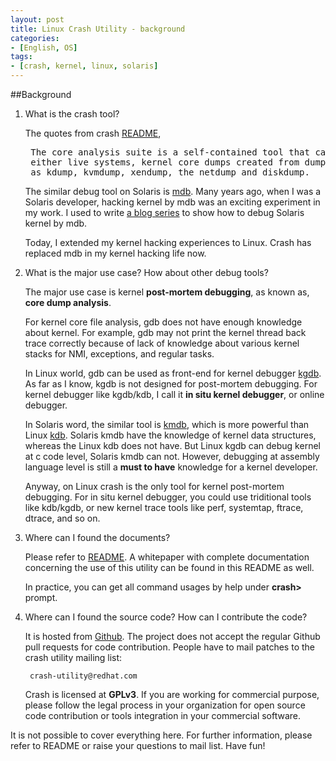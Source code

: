 ```yaml
---
layout: post
title: Linux Crash Utility - background
categories:
- [English, OS]
tags:
- [crash, kernel, linux, solaris]
---
```


##Background

1. What is the crash tool?

    The quotes from crash [README](https://github.com/crash-utility/crash/blob/master/README),
    
    <pre> The core analysis suite is a self-contained tool that can be used to investigate
    either live systems, kernel core dumps created from dump creation facilities such
    as kdump, kvmdump, xendump, the netdump and diskdump. </pre>

    The similar debug tool on Solaris is [mdb](https://en.wikipedia.org/wiki/Modular_Debugger). Many years ago, when I was a
    Solaris developer, hacking kernel by mdb was an exciting experiment in my work. I used to write
    [a blog series](http://blog.csdn.net/yayong/article/details/1520604) to show how to debug Solaris kernel by mdb.
    
    Today, I extended my kernel hacking experiences to Linux. Crash has replaced mdb in my kernel hacking life now.

2. What is the major use case? How about other debug tools?

    The major use case is kernel **post-mortem debugging**, as known as, **core dump analysis**.
    
    For kernel core file analysis, gdb does not have enough knowledge about kernel. For example, gdb may not print the kernel
    thread back trace correctly because of lack of knowledge about various kernel stacks for NMI, exceptions, and regular tasks.
    
    In Linux world, gdb can be used as front-end for kernel debugger [kgdb](https://en.wikipedia.org/wiki/KGDB). As far as I know,
    kgdb is not designed for post-mortem debugging. For kernel debugger like kgdb/kdb, I call it **in situ kernel debugger**, or
    online debugger.
    
    In Solaris word, the similar tool is [kmdb](http://docs.oracle.com/cd/E19253-01/816-5165/6mbb0m9is/index.html), which is
    more powerful than Linux [kdb](https://kgdb.wiki.kernel.org/index.php/KDB_FAQ). Solaris kmdb have the knowledge of kernel data
    structures, whereas the Linux kdb does not have. But Linux kgdb can debug kernel at c code level, Solaris kmdb can not.
    However, debugging at assembly language level is still a **must to have** knowledge for a kernel developer.
    
    Anyway, on Linux crash is the only tool for kernel post-mortem debugging. For in situ kernel debugger, you could use
    triditional tools like kdb/kgdb, or new kernel trace tools like perf, systemtap, ftrace, dtrace, and so on.

3. Where can I found the documents?

    Please refer to [README](https://github.com/crash-utility/crash/blob/master/README). A whitepaper with complete documentation
    concerning the use of this utility can be found in this README as well.
    
    In practice, you can get all command usages by help under **crash>** prompt.
    
4. Where can I found the source code? How can I contribute the code?
    
    It is hosted from [Github](https://github.com/crash-utility). The project does not accept the regular Github pull
    requests for code contribution. People have to mail patches to the crash utility mailing list:
    
    	crash-utility@redhat.com
    
    Crash is licensed at **GPLv3**. If you are working for commercial purpose, please follow the legal process in your organization
    for open source code contribution or tools integration in your commercial software.


It is not possible to cover everything here. For further information, please refer to README or raise your questions to mail list.
Have fun!
